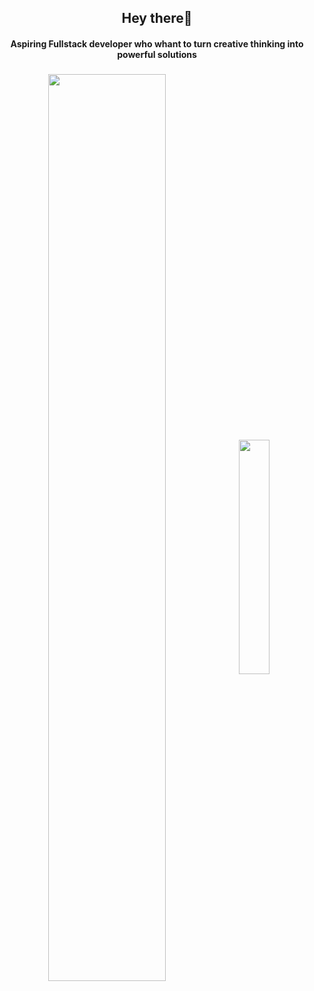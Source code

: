 <h2 align="center"><strong>Hey there🫡</strong></h2>
<h4 align="center">Aspiring Fullstack developer who whant to turn creative thinking into powerful solutions</h4>

<h3 align="center"><img width="61%" align="center" src = "https://github-readme-stats.vercel.app/api?username=carlos-dani-dev&show_icons=true&bg_color="#000000" />
<img width="31%" align="center" src = "https://github-readme-stats.vercel.app/api/top-langs/?username=carlos-dani-dev&layout=compact)](https://github.com/anuraghazra/github-readme-stats" /></h3>
